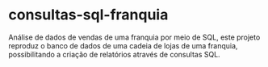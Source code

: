 # consultas-sql-franquia
Análise de dados de vendas de uma franquia por meio de SQL, este projeto reproduz o banco de dados de uma cadeia de lojas de uma franquia, possibilitando a criação de relatórios através de consultas SQL. 
